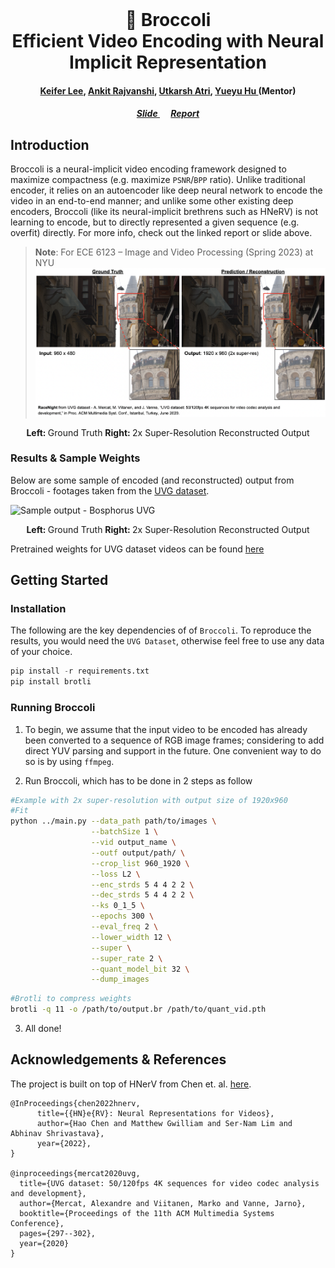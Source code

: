 <br />
<p align="center">

<h1 align="center">🥦 <b>Broccoli</b> <br> Efficient Video Encoding with Neural Implicit Representation
</h1>
  <h4 align="center"><a href="https://github.com/datacrisis">Keifer Lee</a>, <a href="">Ankit Rajvanshi</a>, <a href="">Utkarsh Atri</a>, <a href="">Yueyu Hu </a>(Mentor) </h4>
  
  <h5 align="center"><a href="https://docs.google.com/presentation/d/17Vl2SLQFEUfY_zYlgTjfzdY43zZ397gmQey7Jv0UCr8/"> Slide </a> &emsp; <a href=""> Report </a></h5>
</p>

 
## Introduction 
Broccoli is a neural-implicit video encoding framework designed to maximize compactness (e.g. maximize `PSNR`/`BPP` ratio). Unlike traditional encoder, it relies on an autoencoder like deep neural network to encode the video in an end-to-end manner; and unlike some other existing deep encoders, Broccoli (like its neural-implicit brethrens such as HNeRV) is not learning to encode, but to directly represented a given sequence (e.g. overfit) directly. For more info, check out the linked report or slide above.

> **Note**: For ECE 6123 – Image and Video Processing (Spring 2023) at NYU
![Banner](./assets/broccoli_sample.png)
<p align="center">
<b>Left: </b>Ground Truth <b>Right: </b>2x Super-Resolution Reconstructed Output
</p>

### Results & Sample Weights
Below are some sample of encoded (and reconstructed) output from Broccoli - footages taken from the [UVG dataset](https://ultravideo.fi/#testsequences). 

![Sample output - Bosphorus UVG](./assets/bosphorus.gif)
<p align="center">
<b>Left: </b>Ground Truth <b>Right: </b>2x Super-Resolution Reconstructed Output
</p>

Pretrained weights for UVG dataset videos can be found [here](https://drive.google.com/file/d/1NYD-S6qXIFpOTooutAPXpD5sbo_QN2UR/)


## Getting Started

### Installation
The following are the key dependencies of of `Broccoli`. To reproduce the results, you would need the `UVG Dataset`, otherwise feel free to use any data of your choice.

```python
pip install -r requirements.txt
pip install brotli
```

### Running Broccoli
1. To begin, we assume that the input video to be encoded has already been converted to a sequence of RGB image frames; considering to add direct YUV parsing and support in the future. One convenient way to do so is by using `ffmpeg`.

2. Run Broccoli, which has to be done in 2 steps as follow
```bash
#Example with 2x super-resolution with output size of 1920x960
#Fit
python ../main.py --data_path path/to/images \
                  --batchSize 1 \
                  --vid output_name \
                  --outf output/path/ \
                  --crop_list 960_1920 \
                  --loss L2 \
                  --enc_strds 5 4 4 2 2 \
                  --dec_strds 5 4 4 2 2 \
                  --ks 0_1_5 \
                  --epochs 300 \
                  --eval_freq 2 \
                  --lower_width 12 \
                  --super \
                  --super_rate 2 \
                  --quant_model_bit 32 \
                  --dump_images 
```
```bash
#Brotli to compress weights
brotli -q 11 -o /path/to/output.br /path/to/quant_vid.pth
```

3. All done!

## Acknowledgements & References
The project is built on top of HNerV from Chen et. al. [here](https://github.com/haochen-rye/HNeRV).

```
@InProceedings{chen2022hnerv,
      title={{HN}e{RV}: Neural Representations for Videos}, 
      author={Hao Chen and Matthew Gwilliam and Ser-Nam Lim and Abhinav Shrivastava},
      year={2022},
}

@inproceedings{mercat2020uvg,
  title={UVG dataset: 50/120fps 4K sequences for video codec analysis and development},
  author={Mercat, Alexandre and Viitanen, Marko and Vanne, Jarno},
  booktitle={Proceedings of the 11th ACM Multimedia Systems Conference},
  pages={297--302},
  year={2020}
}
```
